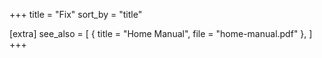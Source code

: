 +++
title = "Fix"
sort_by = "title"

[extra]
see_also = [
    { title = "Home Manual", file = "home-manual.pdf" },
]
+++

